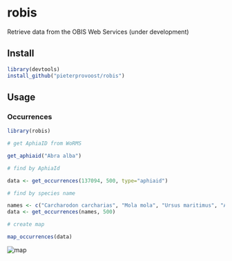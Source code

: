 # robis

Retrieve data from the OBIS Web Services (under development)

## Install

```R
library(devtools)
install_github("pieterprovoost/robis")
```

## Usage
### Occurrences

```R
library(robis)

# get AphiaID from WoRMS

get_aphiaid("Abra alba")

# find by AphiaId

data <- get_occurrences(137094, 500, type="aphiaid")

# find by species name

names <- c("Carcharodon carcharias", "Mola mola", "Ursus maritimus", "Aptenodytes forsteri")
data <- get_occurrences(names, 500)

# create map

map_occurrences(data)
```

![map](https://raw.githubusercontent.com/pieterprovoost/robis/master/map.png)
